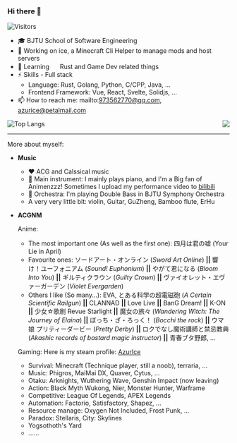 ### Hi there 👋

![Visitors](https://api.visitorbadge.io/api/visitors?path=azurice%2FAzurIce&labelColor=%23697689&countColor=%2337d67a)

<!--
**AzurIce/AzurIce** is a ✨ _special_ ✨ repository because its `README.md` (this file) appears on your GitHub profile.

Here are some ideas to get you started:

- 🔭 I’m currently working on ...
- 🌱 I’m currently learning ...
- 👯 I’m looking to collaborate on ...
- 🤔 I’m looking for help with ...
- 💬 Ask me about ...
- 📫 How to reach me: ...
- 😄 Pronouns: ...
- ⚡ Fun fact: ...
-->

- :mortar_board: BJTU School of Software Engineering 
- 🔭 Working on ice, a Minecraft Cli Helper to manage mods and host servers
- 🌱 Learning <img src="https://raw.githubusercontent.com/FortAwesome/Font-Awesome/6.x/svgs/brands/rust.svg" width="16" height="16"> Rust and Game Dev related things
- ⚡ Skills - Full stack
  - Language: Rust, Golang, Python, C/CPP, Java, ...
  - Frontend Framework: Vue, React, Svelte, Solidjs, ...
- 📫 How to reach me: mailto:973562770@qq.com, azurice@petalmail.com


<img align="right" src="https://github-readme-stats.vercel.app/api?username=azurice&show_icons=true&icon_color=CE1D2D&text_color=718096&bg_color=ffffff&hide_title=true" />

![Top Langs](https://github-readme-stats.vercel.app/api/top-langs/?username=AzurIce&layout=compact&hide=Jupyter%20Notebook,html,css)

---

More about myself:

- **Music**
  - ♥️ ACG and Calssical music
  - 🎹 Main instrument: I mainly plays piano, and I'm a Big fan of Animenzzz! Sometimes I upload my performance video to [bilibili](https://space.bilibili.com/46452693)
  - 🎼 Orchestra: I'm playing Double Bass in BJTU Symphony Orchestra
  - A very very little bit: violin, Guitar, GuZheng, Bamboo flute, ErHu
- **ACGNM**

  Anime:
  - The most important one (As well as the first one): 四月は君の嘘 (Your Lie in April)
  - Favourite ones: ソードアート・オンライン (*Sword Art Online*) **||** 響け！ユーフォニアム (*Sound! Euphonium*) **||** やがて君になる (*Bloom Into You*) **||** ギルティクラウン (*Guilty Crown*) **||** ヴァイオレット・エヴァーガーデン (*Violet Evergarden*)
  - Others I like (So many...): EVA, とある科学の超電磁砲 (*A Certain Scientific Railgun*) **||** CLANNAD **||** Love Live **||** BanG Dream! **||** K-ON **||** 少女☆歌剧 Revue Starlight **||** 魔女の旅々 (*Wandering Witch: The Journey of Elaina*) **||** ぼっち・ざ・ろっく！ (*Bocchi the rock*) **||** ウマ娘 プリティーダービー (*Pretty Derby*) **||** ロクでなし魔術講師と禁忌教典 (*Akashic records of bastard magic instructor*) **||** 青春ブタ野郎, ...
  
  Gaming: Here is my steam profile: [AzurIce](https://steamcommunity.com/id/AzurIce)
  - Survival: Minecraft (Technique player, still a noob), terraria, ...
  - Music: Phigros, MaiMai DX, Quaver, Cytus, ...
  - Otaku: Arknights, Wuthering Wave, Genshin Impact (now leaving)
  - Action: Black Myth Wukong, Nier, Monster Hunter, Warframe
  - Competitive: League Of Legends, APEX Legends
  - Automation: Factorio, Satisfactory, Shapez, ...
  - Resource manage: Oxygen Not Included, Frost Punk, ...
  - Paradox: Stellaris, City: Skylines
  - Yogsothoth's Yard
  - ......
